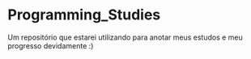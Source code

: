 # Programming_Studies
Um repositório que estarei utilizando para anotar meus estudos e meu progresso devidamente :)
